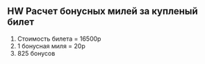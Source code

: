 ## HW Расчет бонусных милей за купленый билет

1. Стоимость билета = 16500р
2. 1 бонусная миля = 20р
3. 825 бонусов
